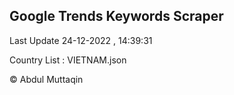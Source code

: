 

## Google Trends Keywords Scraper 
 
Last Update 24-12-2022 , 14:39:31

Country List :
VIETNAM.json



© Abdul Muttaqin 

